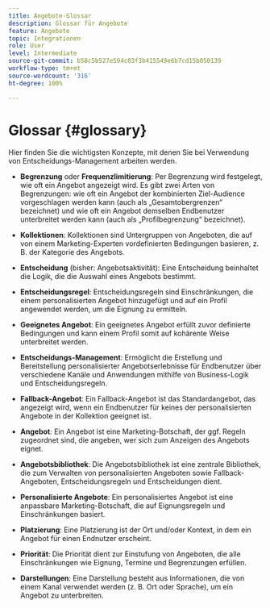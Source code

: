 ```yaml
---
title: Angebote-Glossar
description: Glossar für Angebote
feature: Angebote
topic: Integrationen
role: User
level: Intermediate
source-git-commit: b58c5b527e594c03f3b415549e6b7cd15b050139
workflow-type: tm+mt
source-wordcount: '316'
ht-degree: 100%

---
```


# Glossar {#glossary}

Hier finden Sie die wichtigsten Konzepte, mit denen Sie bei Verwendung von Entscheidungs-Management arbeiten werden.

* **Begrenzung** oder **Frequenzlimitierung**: Per Begrenzung wird festgelegt, wie oft ein Angebot angezeigt wird. Es gibt zwei Arten von Begrenzungen: wie oft ein Angebot der kombinierten Ziel-Audience vorgeschlagen werden kann (auch als „Gesamtobergrenzen“ bezeichnet) und wie oft ein Angebot demselben Endbenutzer unterbreitet werden kann (auch als „Profilbegrenzung“ bezeichnet).

* **Kollektionen**: Kollektionen sind Untergruppen von Angeboten, die auf von einem Marketing-Experten vordefinierten Bedingungen basieren, z. B. der Kategorie des Angebots.

* **Entscheidung** (bisher: Angebotsaktivität): Eine Entscheidung beinhaltet die Logik, die die Auswahl eines Angebots bestimmt.

* **Entscheidungsregel**: Entscheidungsregeln sind Einschränkungen, die einem personalisierten Angebot hinzugefügt und auf ein Profil angewendet werden, um die Eignung zu ermitteln.

* **Geeignetes Angebot**: Ein geeignetes Angebot erfüllt zuvor definierte Bedingungen und kann einem Profil somit auf kohärente Weise unterbreitet werden.

* **Entscheidungs-Management**: Ermöglicht die Erstellung und Bereitstellung personalisierter Angebotserlebnisse für Endbenutzer über verschiedene Kanäle und Anwendungen mithilfe von Business-Logik und Entscheidungsregeln.

* **Fallback-Angebot**: Ein Fallback-Angebot ist das Standardangebot, das angezeigt wird, wenn ein Endbenutzer für keines der personalisierten Angebote in der Kollektion geeignet ist.

* **Angebot**: Ein Angebot ist eine Marketing-Botschaft, der ggf. Regeln zugeordnet sind, die angeben, wer sich zum Anzeigen des Angebots eignet.

* **Angebotsbibliothek**: Die Angebotsbibliothek ist eine zentrale Bibliothek, die zum Verwalten von personalisierten Angeboten sowie Fallback-Angeboten, Entscheidungsregeln und Entscheidungen dient.

* **Personalisierte Angebote**: Ein personalisiertes Angebot ist eine anpassbare Marketing-Botschaft, die auf Eignungsregeln und Einschränkungen basiert.

* **Platzierung**: Eine Platzierung ist der Ort und/oder Kontext, in dem ein Angebot für einen Endnutzer erscheint.

* **Priorität**: Die Priorität dient zur Einstufung von Angeboten, die alle Einschränkungen wie Eignung, Termine und Begrenzungen erfüllen.

* **Darstellungen**: Eine Darstellung besteht aus Informationen, die von einem Kanal verwendet werden (z. B. Ort oder Sprache), um ein Angebot zu unterbreiten.
